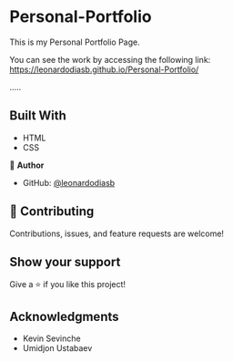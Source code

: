 # Personal-Portfolio

This is my Personal Portfolio Page.

You can see the work by accessing the following link: https://leonardodiasb.github.io/Personal-Portfolio/

.....

## Built With

- HTML
- CSS


👤 **Author**

- GitHub: [@leonardodiasb](https://github.com/leonardodiasb)

## 🤝 Contributing

Contributions, issues, and feature requests are welcome!

## Show your support

Give a ⭐️ if you like this project!

## Acknowledgments
- Kevin Sevinche
- Umidjon Ustabaev
